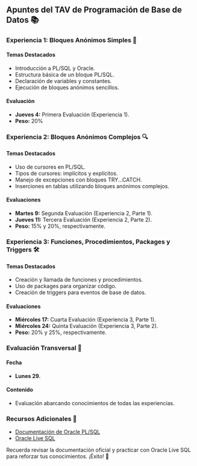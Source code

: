 ## Apuntes del TAV de Programación de Base de Datos 📚

### Experiencia 1: Bloques Anónimos Simples 🚀

#### Temas Destacados
- Introducción a PL/SQL y Oracle.
- Estructura básica de un bloque PL/SQL.
- Declaración de variables y constantes.
- Ejecución de bloques anónimos sencillos.

#### Evaluación
- **Jueves 4:** Primera Evaluación (Experiencia 1).
- **Peso:** 20%

### Experiencia 2: Bloques Anónimos Complejos 🔍

#### Temas Destacados
- Uso de cursores en PL/SQL.
- Tipos de cursores: implícitos y explícitos.
- Manejo de excepciones con bloques TRY...CATCH.
- Inserciones en tablas utilizando bloques anónimos complejos.

#### Evaluaciones
- **Martes 9:** Segunda Evaluación (Experiencia 2, Parte 1).
- **Jueves 11:** Tercera Evaluación (Experiencia 2, Parte 2).
- **Peso:** 15% y 20%, respectivamente.

### Experiencia 3: Funciones, Procedimientos, Packages y Triggers 🛠️

#### Temas Destacados
- Creación y llamada de funciones y procedimientos.
- Uso de packages para organizar código.
- Creación de triggers para eventos de base de datos.

#### Evaluaciones
- **Miércoles 17:** Cuarta Evaluación (Experiencia 3, Parte 1).
- **Miércoles 24:** Quinta Evaluación (Experiencia 3, Parte 2).
- **Peso:** 20% y 25%, respectivamente.

### Evaluación Transversal 🔄

#### Fecha
- **Lunes 29.**

#### Contenido
- Evaluación abarcando conocimientos de todas las experiencias.

### Recursos Adicionales 📌
- [Documentación de Oracle PL/SQL](https://docs.oracle.com/en/database/oracle/oracle-database/19/lnpls/index.html)
- [Oracle Live SQL](https://livesql.oracle.com/)

Recuerda revisar la documentación oficial y practicar con Oracle Live SQL para reforzar tus conocimientos. ¡Éxito! 🌟
